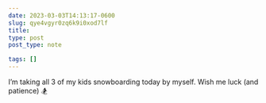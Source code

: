 ```yaml
---
date: 2023-03-03T14:13:17-0600
slug: qye4vgyr0zq6k9i0xod7lf
title: 
type: post
post_type: note

tags: []
---
```

I’m taking all 3 of my kids snowboarding today by myself. Wish me luck (and patience) 🏂



